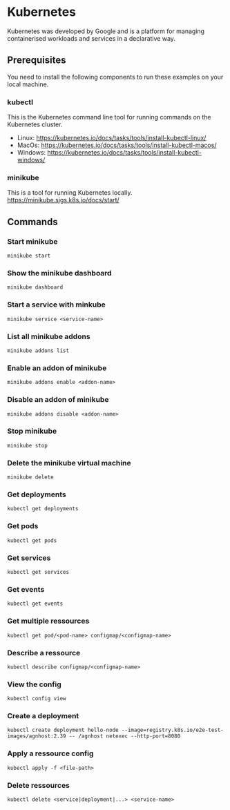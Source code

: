 # Kubernetes
Kubernetes was developed by Google and is a platform for managing containerised workloads and services in a declarative way.

## Prerequisites
You need to install the following components to run these examples on your local machine.

### kubectl
This is the Kubernetes command line tool for running commands on the Kubernetes cluster.
- Linux: https://kubernetes.io/docs/tasks/tools/install-kubectl-linux/ 
- MacOs: https://kubernetes.io/docs/tasks/tools/install-kubectl-macos/
- Windows: https://kubernetes.io/docs/tasks/tools/install-kubectl-windows/ 

### minikube
This is a tool for running Kubernetes locally. https://minikube.sigs.k8s.io/docs/start/

## Commands
### Start minikube
```shell
minikube start
```

### Show the minikube dashboard
```shell
minikube dashboard
```

### Start a service with minkube
```shell
minikube service <service-name>
```

### List all minikube addons
```shell
minikube addons list
```

### Enable an addon of minikube
```shell
minikube addons enable <addon-name>
```

### Disable an addon of minikube
```shell
minikube addons disable <addon-name>
```

### Stop minikube
```shell
minikube stop
```

### Delete the minikube virtual machine
```shell
minikube delete
```

### Get deployments
```shell
kubectl get deployments
```

### Get pods
```shell
kubectl get pods
```

### Get services
```shell
kubectl get services
```

### Get events
```shell
kubectl get events
```

### Get multiple ressources
```shell
kubectl get pod/<pod-name> configmap/<configmap-name>
```

### Describe a ressource
```shell
kubectl describe configmap/<configmap-name>
```

### View the config
```shell
kubectl config view
```

### Create a deployment
```shell
kubectl create deployment hello-node --image=registry.k8s.io/e2e-test-images/agnhost:2.39 -- /agnhost netexec --http-port=8080
```

### Apply a ressource config
```shell
kubectl apply -f <file-path>
```

### Delete ressources
```shell
kubectl delete <service|deployment|...> <service-name>
```